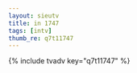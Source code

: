 ```yaml
--- 
layout: sieutv
title: in 1747
tags: [intv]
thumb_re: q7t11747
---
```

{% include tvadv key="q7t11747" %} 
